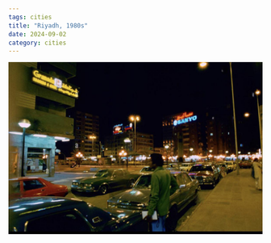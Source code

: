 ```yaml
---
tags: cities
title: "Riyadh, 1980s"
date: 2024-09-02
category: cities
---
```


![riyadh.jpg](https://raw.githubusercontent.com/muneer78/muneer78.github.io/master/images/riyadh.jpg)